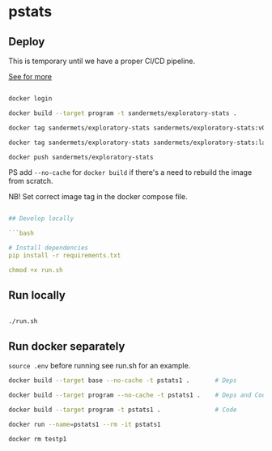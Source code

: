 # pstats

## Deploy

This is temporary until we have a proper CI/CD pipeline.

[See for more](https://stackoverflow.com/questions/51253987/building-a-multi-stage-dockerfile-with-target-flag-builds-all-stages-instead-o)

```bash

docker login

docker build --target program -t sandermets/exploratory-stats .

docker tag sandermets/exploratory-stats sandermets/exploratory-stats:v0.2

docker tag sandermets/exploratory-stats sandermets/exploratory-stats:latest

docker push sandermets/exploratory-stats
```

PS add `--no-cache` for `docker build` if there's a need to rebuild the image from scratch.

NB! Set correct image tag in the docker compose file.

```yaml

## Develop locally

```bash

# Install dependencies
pip install -r requirements.txt

chmod +x run.sh
```

## Run locally

```bash

./run.sh

```

## Run docker separately

`source .env` before running see run.sh for an example.

```bash
docker build --target base --no-cache -t pstats1 .       # Deps

docker build --target program --no-cache -t pstats1 .    # Deps and Code

docker build --target program -t pstats1 .               # Code

docker run --name=pstats1 --rm -it pstats1

docker rm testp1
```
